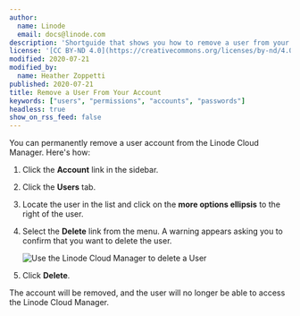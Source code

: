 ```yaml
---
author:
  name: Linode
  email: docs@linode.com
description: 'Shortguide that shows you how to remove a user from your account.'
license: '[CC BY-ND 4.0](https://creativecommons.org/licenses/by-nd/4.0)'
modified: 2020-07-21
modified_by:
  name: Heather Zoppetti
published: 2020-07-21
title: Remove a User From Your Account
keywords: ["users", "permissions", "accounts", "passwords"]
headless: true
show_on_rss_feed: false
---
```


You can permanently remove a user account from the Linode Cloud Manager. Here's how:

1.  Click the **Account** link in the sidebar.
1.  Click the **Users** tab.
1.  Locate the user in the list and click on the **more options ellipsis** to the right of the user.
1.  Select the **Delete** link from the menu. A warning appears asking you to confirm that you want to delete the user.

    ![Use the Linode Cloud Manager to delete a User](accounts-delete-a-user.png "Use the Linode Cloud Manager to delete a User")

1.  Click **Delete**.

The account will be removed, and the user will no longer be able to access the Linode Cloud Manager.
